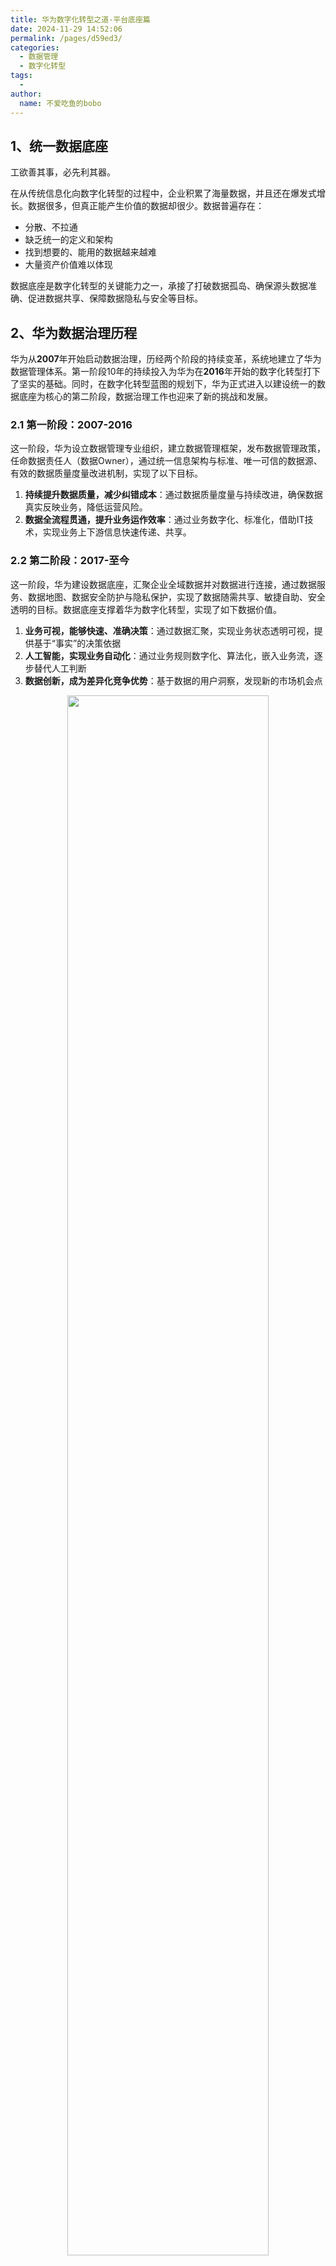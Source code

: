 ```yaml
---
title: 华为数字化转型之道-平台底座篇
date: 2024-11-29 14:52:06
permalink: /pages/d59ed3/
categories:
  - 数据管理
  - 数字化转型
tags:
  - 
author: 
  name: 不爱吃鱼的bobo
---
```


## 1、统一数据底座

工欲善其事，必先利其器。

在从传统信息化向数字化转型的过程中，企业积累了海量数据，并且还在爆发式增长。数据很多，但真正能产生价值的数据却很少。数据普遍存在：

- 分散、不拉通
- 缺乏统一的定义和架构
- 找到想要的、能用的数据越来越难
- 大量资产价值难以体现

数据底座是数字化转型的关键能力之一，承接了打破数据孤岛、确保源头数据准确、促进数据共享、保障数据隐私与安全等目标。

## 2、华为数据治理历程

华为从**2007**年开始启动数据治理，历经两个阶段的持续变革，系统地建立了华为数据管理体系。第一阶段10年的持续投入为华为在**2016**年开始的数字化转型打下了坚实的基础。同时，在数字化转型蓝图的规划下，华为正式进入以建设统一的数据底座为核心的第二阶段，数据治理工作也迎来了新的挑战和发展。

### 2.1 第一阶段：2007-2016

这一阶段，华为设立数据管理专业组织，建立数据管理框架，发布数据管理政策，任命数据责任人（数据Owner），通过统一信息架构与标准、唯一可信的数据源、有效的数据质量度量改进机制，实现了以下目标。

1. **持续提升数据质量，减少纠错成本**：通过数据质量度量与持续改进，确保数据真实反映业务，降低运营风险。
2. **数据全流程贯通，提升业务运作效率**：通过业务数字化、标准化，借助IT技术，实现业务上下游信息快速传递、共享。

### 2.2 第二阶段：2017-至今

这一阶段，华为建设数据底座，汇聚企业全域数据并对数据进行连接，通过数据服务、数据地图、数据安全防护与隐私保护，实现了数据随需共享、敏捷自助、安全透明的目标。数据底座支撑着华为数字化转型，实现了如下数据价值。

1. **业务可视，能够快速、准确决策**：通过数据汇聚，实现业务状态透明可视，提供基于“事实”的决策依据
2. **人工智能，实现业务自动化**：通过业务规则数字化、算法化，嵌入业务流，逐步替代人工判断
3. **数据创新，成为差异化竞争优势**：基于数据的用户洞察，发现新的市场机会点

<center><img src="/donot-eat-fish/img/data_management/100204.华为数字化转型平台篇/01_hw_data_gm_stage.png" width="80%" /></center>

### 2.3 治理愿景、目标和框架

基于公司多业务、全球化、分布式管理等业务战略规划和数字化转型诉求，华为明确了数据工作的愿景，即“**实现业务感知、互联、智能和ROADS体验（Real-Time、On-Demand、All-Online、DIY、Social），支撑华为数字化转型**”。华为数据工作的目标为“清洁、透明、智慧数据，使能卓越运营和有效增长”。为确保数据工作的愿景与目标达成，需要实现数据自动采集、对象/规则/过程数字化、数据清洁、安全共享等特性。

核心目的就是为了实现**“敏捷”和“低成本试错”**

<center><img src="/donot-eat-fish/img/data_management/100204.华为数字化转型平台篇/02_hw_data_gm_target.png" width="80%" /></center>

作为非数字原生企业，我们认为**数字化转型的关键要素之一是在现实世界的基础上构建一个跨越孤立系统、承载业务的“数字孪生”的数字世界**。通过在数字世界汇聚、连接与分析数据，对业务进行描述、诊断和预测，最终指导业务改进。在实现策略上，数字世界一方面要充分利用现有IT系统的存量数据资产，另一方面要构建一条从现实世界直接感知、采集、汇聚数据到数字世界的通道，不断驱动**业务对象、过程与规则的数字化**。

#### 2.3.1 整体建设框架

基于数据建设工作的整体思路。整体建设框架基于统一的规则与平台，以业务数字化为前提、数据入湖为基础，通过数据主题联接并提供服务，建设数据底座，支撑业务数字化运营。

<center><img src="/donot-eat-fish/img/data_management/100204.华为数字化转型平台篇/04_hw_data_gm_build_struct.png" width="80%" /></center>

1. **数据源**：业务数字化是数据工作的前提，通过业务对象、规则与过程的数字化，不断提升数据质量，建立清洁、可靠的数据源。
2. **数据底座**：由数据湖和主题联接两部分组成。
   - **数据湖**：基于“统筹推动、以用促建”的建设策略，严格按6项标准，通过物理与虚拟两种入湖方式，汇聚华为内部和外部的海量数据，形成清洁、完整、一致的数据湖。
   - **数据主题联接**：通过5种数据联接方式，从规划和需求出发，建立数据主题联接，并通过服务支撑数据消费。
3. **数据消费**：对准数据消费场景，提供统一的数据分析平台，满足自助式数据消费需求。
4. **数据治理**：为保障各业务领域数据工作的有序开展，需建立统一的数据治理能力，如数据体系、数据分类、数据感知、数据质量、数据安全与隐私等。

### 3、支持数字化转型的数据底座

从数据建设工作的整体框架中可以看出，数据底座在数字化转型中起着关键作用。数据底座可以将公司内外部的数据汇聚在一起，对数据进行重新组织和连接，让数据有清晰的定义和统一的结构，并在尊重数据安全与隐私的前提下，让**数据更易获取，最终打破数据孤岛和垄断**。

### 3.1 数据底座的整体架构

通过数据底座，我们主要希望实现如下目标。

1. **统一管理结构化、非结构化数据**。将数据视为资产，能够追溯数据的产生者、业务源头以及数据的需求方和消费者等。
2. **打通数据供应通道，为数据消费提供丰富的数据原材料、半成品以及成品**，满足公司自助分析、数字化运营等不同场景的数据消费需求。
3. **确保公司数据完整、一致、共享。监控数据全链路下的各个环节的数据情况**，从底层数据存储的角度，诊断数据冗余、重复以及“僵尸”问题，降低数据维护和使用成本。
4. **保障数据安全可控**。安全是基本红线，基于数据安全管理策略，利用数据权限控制，通过数据服务封装等技术手段，实现对涉密数据和隐私数据的合法、合规消费。

华为数据底座由数据湖、数据主题联接两层组成，将公司内外部的数据汇聚到一起，并对数据进行重新的组织和连接，为业务可视化、分析、决策等提供数据

<center><img src="/donot-eat-fish/img/data_management/100204.华为数字化转型平台篇/05_hw_data_leap_build_struct.png" width="80%" /></center>

数据湖是逻辑上各种原始数据的集合，除了**“原始”**这一特征外，还具有**海量和多样（包含结构化、非结构化数据）**的特征。数据湖保留数据的原格式，原则上不对数据进行清洗、加工，但对于数据资产多源、异构的场景则需要整合处理，并进行数据资产注册。
数据主题联接是对数据湖的数据按业务流/事件、对象/主体进行连接和规则计算等处理，形成**面向数据消费的主题数据**，具有多角度、多层次、多粒度等特征，支撑业务分析、决策与执行。基于不同的数据消费诉求，数据连接方式主要分为**多维模型(维度建模)、图模型、指标、标签、算法模型**5种。

### 3.2 数据底座的建设策略和原则

数据底座建设**不能一蹴而就（既要抬头看天，也要低头看路）**，**要从业务出发，因势利导，持续进行**。为了有效推动公司统一数据底座建设，华为公司变革指导委员会进行了两次讨论，明确了数据底座的建设策略。

- 第一，成立公司级数据资产管理变革项目，制订数据底座的建设规范和方法，构建数据底座建设所需的能力和平台，统筹推动数据底座建设。
- 第二，各领域依托其数字化转型相关变革项目，遵从统一的方法和规范，负责本领域数据资产的梳理和底座内容建设。
  具体来说，华为数据底座采取“统筹推动、以用促建、急用先行”的建设策略，根据公司数字化运营的需要，由公司数据管理部统一规划，各领域分别建设，以满足本领域和跨领域的数据需求。其中，数据Owner是各领域数据底座建设的第一责任人，各领域数据部门负责执行。

数据底座资产建设遵从下面4项原则。

1. 数据安全合规原则。数据底座的数据资产应遵循用户权限、数据密级、隐私级别等管理要求，以确保数据在存储、传输、消费等全过程中的安全。技术手段包括但不限于授权管理、权限控制、数据加密、数据脱敏。**原则上，敏感的个人数据不入数据底座**。
2. **需求和规划双轮驱动**原则。数据底座的数据资产基于业务规划和需求触发双驱动的原则进行建设，对核心数据资产优先建设。
3. 数据供应多场景原则。数据底座资产供应需根据业务需求提供离线/实时、物理/虚拟等不同的数据供应通道，满足不同的数据消费场景。
4. 信息架构遵从原则。数据底座的数据资产应遵从公司的信息架构，必须经IA-SAG（信息架构专家组）发布并完成注册。

具体来说，华为数据底座采取“**统筹推动、**<font color='red'>**以用促建**</font>**、急用先行**”的建设策略，根据公司数字化运营的需要，由公司数据管理部统一规划，各领域分别建设，以满足本领域和跨领域的数据需求。其中，**数据Owner是各领域数据底座建设的第一责任人**，各领域数据部门负责执行。

### 3.3 数据湖

数据湖是数据底座的基础部分，是逻辑上对各种原始数据的汇聚和集合，数据湖保留了数据的原格式，不对数据进行清洗和加工。华为数据湖面向各领域，**实现数据资产找得到、可理解、可信任，是数据主题联接和数据消费的基础**。

#### 3.3.1 华为数据湖的特点

华为数据湖是逻辑上对内外部、结构化、非结构化的原始数据的逻辑汇聚。数据入湖要**遵从6项入湖标准（数据源质量至关重要）**，以保证入湖数据的数据质量。

<center><img src="/donot-eat-fish/img/data_management/100204.华为数字化转型平台篇/06_hw_data_collect_rule.png" width="80%" /></center>

数据入湖的方式包括**物理入湖和虚拟入湖**。采用物理入湖时，原始数据将被物理存储在数据湖的物理表中；采用虚拟入湖时，原始数据不在数据湖中进行物理存储，而是通过建立对应虚拟表的集成方式实现入湖（通过多源数据或即席查询、Unity Catalog等进行处理，对业务数据库有一定行性能消耗）。两种方式相互协同，面向不同的消费场景共同满足数据连接和用户数据消费需求。

华为数据湖主要有以下几个特点。

1. **逻辑统一**。华为数据湖不是一个单一的物理存储，而是根据数据类型、业务区域等多个不同的物理存储构成，并通过统一的元数据语义层进行定义、拉通和管理。
2. **类型多样**。数据湖存放所有不同类型的数据，包括企业内部IT系统产生的结构化数据、业务交易和内部管理的非结构化的文本数据、公司内部园区各种传感器检测到的设备运行数据以及外部的媒体数据等。
3. **原始记录**。华为数据湖是对原始数据的汇聚，不对数据做任何的转换、清洗、加工等处理，保留数据最原始特征，为数据的加工和消费提供丰富的可能

#### 3.3.2 入湖的基本原则

数据入湖是数据消费的基础，需要严格满足入湖的6项标准，包括**明确数据Owner、发布数据标准、认证数据源、定义数据密级、数据质量评估、元数据注册**。通过这6项标准保证入湖的数据都有明确的业务责任人，且各项数据都可理解，同时都能在相应的信息安全保证下进行消费。

##### 3.3.2.1 明确数据Owner

数据Owner主要由数据产生所对应的流程Owner来担任，是所辖数据端到端管理的责任人，负责对入湖的数据定义数据标准和密级，承接数据消费中的数据质量问题，并制订数据管理工作路标，持续提升数据质量。

##### 3.3.2.2 发布数据标准

入湖数据要有相应的业务数据标准。业务数据标准描述公司层面需共同遵守的“属性层”数据含义和业务规则，是公司层面对某个数据的共同理解，这些理解一旦明确并发布，就需要作为标准在企业内被共同遵守。

<center><img src="/donot-eat-fish/img/data_management/100204.华为数字化转型平台篇/07_hw_data_collect_data_metadata_info.png" width="80%" /></center>

##### 3.3.2.3 认证数据源

**认证数据源，以确保数据从正确的数据源头入湖**。认证数据源需遵循公司数据源管理的要求，一般数据源是指业务上首次正式发布某项数据的IT系统，并经过数据管理专业组织认证。**认证过的数据源作为唯一数据源头被数据湖调用**。当承载数据源的IT系统出现合并、分拆、下线情况时，需及时对数据源进行失效处理，并启动新数据源认证。

##### 3.3.3.4 定义数据密级

定义数据密级是数据入湖的必要条件，为了确保数据湖中的数据能充分共享，同时又不发生信息安全问题，入湖的数据必须要定密。数据定密的责任主体是数据Owner，数据管家有责任审视入湖数据密级的完整性，并推动、协调数据定密工作。数据密级定义在属性层级，根据资产的重要程度，定义不同等级。不同密级的数据，有相应的数据消费要求。同时，为了促进公司数据的消费，数据湖中的数据有相应的降密机制，到降密期或满足降密条件的数据应及时降密，并刷新密级信息。

##### 3.3.3.5 数据质量评估

数据质量是数据消费结果的保证。数据入湖不需要通过清洗数据来提升数据质量，但需要对数据质量进行评估，让数据消费人员了解数据的质量情况，并了解消费该数据的质量风险。同时数据Owner和数据管家可以根据数据质量评估的情况，推动源头数据质量的提升，满足数据质量的消费要求。

##### 3.3.3.6 元数据注册

元数据注册是指将入湖数据的**业务元数据和技术元数据**进行关联，包括逻辑实体与物理表的对应关系，及业务属性和表字段的对应关系。连接业务元数据和技术元数据的关系，能够支撑数据消费人员通过业务语义快速地搜索到数据湖中的数据，降低数据湖中数据消费的门槛，让更多的业务分析人员能理解和消费数据。

#### 3.3.3 数据入湖的方式

**数据入湖遵循华为信息架构，以逻辑数据实体为粒度进行入湖**。逻辑数据实体在首次入湖时应该考虑信息的完整性，原则上一个逻辑数据实体的所有属性应该一次入湖，避免一个逻辑实体多次入湖，增加入湖工作量。

数据入湖的方式主要有**物理入湖和虚拟入湖**两种。根据数据消费的场景和需求，一个逻辑实体可以有不同的入湖方式。两种入湖方式相互协同，共同满足数据连接和用户数据消费需求。数据管家有责任根据消费场景的不同，提供相应的入湖数据。

物理入湖是指将原始数据复制到数据湖中，包括批量处理、数据复制同步、消息和流集成等方式。**虚拟入湖是指原始数据不在数据湖中进行物理存储，而是通过建立对应虚拟表的集成方式实现入湖，实时性强，一般面向小数据量应用，大批量的数据操作可能影响源系统**。

数据入湖的5种主要技术手段包括**批量集成(Bulk/Batch Data Movement)、数据复制同步(Data Replication/Data Synchronization)、消息集成(Message-Oriented Movement of Data)、流集成(Stream Data Integration)、数据虚拟化(Data Virtualization)**。

|   入湖方式   | 适用场景                                                     |
| :----------: | ------------------------------------------------------------ |
|   批量集成   | **对于需要进行复杂数据清理和转换且数据量较大的场景，批量集成是首选**。通常，调度作业每小时或每天执行，主要包含ETL、ELT及FTP等工具。批量集成不适合低数据延迟和高灵活性的场景 |
| 数据复制同步 | **数据复制同步适用于需要高可用性和对数据源影响小的场景**。使用基于日志的CDC捕获数据变更，实时获取数据。数据复制同步不适合处理各种复杂的数据结构以及需要清理和转换复杂数据的场景 |
|   消息集成   | 消息集成通常通过API捕获或提取数据，**适用于处理不同数据结构以及需要高可靠性和复杂转换的场景**。尤其是对于许多遗留系统、ERP和SaaS应用来说，消息集成是唯一的选择。消息集成不适合处理大量数据的场景，如部分场景交易数据 |
|    流集成    | **流集成主要关注流数据的采集和处理，满足数据实时集成**，每秒处理数万、数十万甚至数以百万计的事件流。流集成不适合用于需要复杂数据清理和转换的场景 |
|  数据虚拟化  | 对于需要低延迟、高灵活性和临时模式（不断变化下的模式）的数据消费场景，数据虚拟化是一个很好的选择。在数据虚拟化的基础上，通过共享数据访问层，分离数据源和数据湖，减少数据源变更带来的影响，同时支持数据实时消费。数据虚拟化不适合处理大量数据场景 |

<center><img src="/donot-eat-fish/img/data_management/100204.华为数字化转型平台篇/08_hw_data_collect_way.png" width="80%" /></center>

## 4、数据建模

数据消费已经不再局限于传统的报表分析，还要支持用户的自助分析、实时分析，通过数据的关联，支持业务的关联影响分析以及对目标对象做特征识别，进行特定业务范围圈定、差异化管理与决策等。这些分析需求也不再是对单一数据的分析，而是往往需要对跨领域的数据进行连接后再进行综合分析，也就是说，需要将数据整理加工为业务人员可理解、可使用的“信息”。

### 4.1 五大建模连接方式

目前，数据湖汇聚了大量的原始数据，使得用户不再需要到各个源系统调用数据，而是统一从数据湖调用。由于**数据湖中的数据零散且数据结构都与源系统一致，严格遵从三范式，即使每个数据都有详细的定义和解释，用户也很难知道数据之间的关联关系**。例如，终端BG做设备收入预测需要的数据有产品、订单、计划等超过150个物理表信息，如果这些表没有进行联接，没有形成有用信息，是很难支撑用户进行分析的。
华为在数据湖的基础上通过建立数据连接层，基于不同的分析场景，通过5类连接方式将跨域的数据连接起来，将数据由“原材料”加工成“半成品”和“成品”，以满足不同场景的数据消费需求

<center><img src="/donot-eat-fish/img/data_management/100204.华为数字化转型平台篇/09_hw_data_model_ways.png" width="80%" /></center>

#### 4.1.1 维度建模（多维模型）

多维模型是面向业务的多视角、多维度的分析，通过明确的业务关系，建立基于事实表、维度表及二者之间的连接关系，实现多维数据查询和分析。例如，从时间、区域、产品、客户等维度对订货数据进行多视角、不同粒度的查询和分析。

**多维模型是依据明确的业务关系，建立基于维度、事实表以及相互间连接关系的模型，可实现多角度、多层次的数据查询和分析**。设计出稳定、易扩展、高可用的数据模型来支持用户消费对数据主题联接至关重要。
多维模型设计有4个主要步骤，包括确定**业务场景、声明粒度、维度设计和事实表设计**。

##### 4.1.1.1 确定业务场景

分析业务需求，识别需求中所涉及的业务流及其对应的逻辑数据实体和关联关系。如PO履行全流程可视，首先需要识别监控的具体业务环节（如发货、开票等），再根据这些业务环节识别其对应的逻辑数据实体及关联。

<center><img src="/donot-eat-fish/img/data_management/100204.华为数字化转型平台篇/10_hw_data_model_kimball_step01.png" width="80%" /></center>

##### 4.1.1.2 声明粒度

粒度表示数据单元的细节程度或综合程度，细节程度越高，粒度越细；细节程度越低，粒度越粗。声明粒度是维度和事实表设计的重要步骤，**意味着精确定义事实表的每一行表示什么**。针对监控PO履行这个场景，在做设计时首先要确认是监控PO的履行，还是具体到每个PO行的履行，不同的粒度会对应不同的事实表。

##### 4.1.1.3 确定维度

**维度是观察和分析业务数据的视角，支持对数据进行汇聚、钻取、切片分析**。维度由层次结构（关系）、层级、成员、属性组成。维度可以分为基础树和组合树，维度基础树提供统一定义的、完整的层级结构和成员；维度组合树根据业务使用场景进行定制。

<center><img src="/donot-eat-fish/img/data_management/100204.华为数字化转型平台篇/10_hw_data_model_kimball_step03.png" width="80%" /></center>

维度设计需要满足<font color='red'>**单一性、单向性和正交性**</font>。

- **单一性**。有且仅有一个视角，在同一个维度中不能穿插其他经营分析的视角。例如，区域维不含客户视角，产品维不含客户视角等。
- **单向性**。“上大下小”，维度只能支撑自上而下的分解和自下而上的收敛，每个成员只能存在向上的收敛路径，不能具备向上和向下两个方向的收敛逻辑。
- **正交性**。成员两两不相交，同一成员不能同时拥有多个上级成员。以产品维为例，华为向客户提供的设备或服务都只能被准确地分配到唯一叶子（最底层）节点，并以此路径进行收敛。

##### 4.1.1.4 事实表设计

事实表存储业务过程事件的性能度量结果，由**粒度属性（主键）、维度属性、事实属性和其他描述属性**组成。

<center><img src="/donot-eat-fish/img/data_management/100204.华为数字化转型平台篇/10_hw_data_model_kimball_step04.png" width="80%" /></center>

粒度属性是事实表的主键，通常由原始数据的主键或一组维度属性生成。

**维度属性是从维度中继承的属性**，可以只继承主键作为事实表的外键，也可以继承维度中全部或其他部分的属性（维度退化）。在上述例子中，事实表中除了有币种ID，还可以有币种编码和币种名称等属性。

- 事实属性是可以对该颗粒度的事实进行定量的属性，大多数的事实表包括一个或多个事实字段。
- **同一事实表中不能存在多种不同粒度的事实**，比如PO行明细事实表中不应该包含PO总金额，否则PO总金额累加时会出现错误。
- 尽可能包含所有与业务过程相关的事实，不包含与业务过程无关的事实。比如在设计“订单下单”这个业务过程的事实表时，不应该存在“支付金额”这个支付业务过程的事实。
- 对于不可相加的事实，需要分解为可加的事实。比如比率，需要分解为分子和分母。
- 事实的数值单位要保持一致。

其他属性主要包括创建人、创建时间、最后修改人、最后修改时间等审计字段。

#### 4.1.2 图模型

图模型用于数据间的关联影响分析，通过建立数据对象以及数据实例之间的关系，帮助业务快速定位关联影响。例如，查看某国家原产地的项目的数据具体关联到哪个客户以及合同、订单、产品的详细信息时，可以通过图模型快速分析关联影响，支撑业务决策。

图模型由节点和边组成。节点表示实体或概念，边则由属性或关系构成。实体指的是具有可区别性且独立存在的某种事物，如某一个人、某一个城市、某一种植物、某一种商品等，是图模型中的最基本的元素。概念是对特征进行组合而形成的知识单元，主要指集合、类别、对象类型、事物的种类，例如人物、地理等。属性主要指描述实体或概念的特征或特性，例如人员的国籍、生日等。我们以“哲学家”为例设计图模型。

<center><img src="/donot-eat-fish/img/data_management/100204.华为数字化转型平台篇/10_hw_data_model_graph.png" width="80%" /></center>

**图模型构建的关键步骤如下**：

<center><img src="/donot-eat-fish/img/data_management/100204.华为数字化转型平台篇/10_hw_data_model_graph_step.png" width="80%" /></center>

#### 4.1.3 标签

标签是对特定业务范围的圈定。在业务场景的上下文背景中，运用抽象、归纳、推理等算法计算并生成目标对象特征的表示符号，是用户主观观察、认识和描述对象的一个角度。例如，对用户进行画像，识别不同的用户群，为产品设计和营销提供策略支持。

标签是根据业务场景的需求，通过**对目标对象（含静态、动态特性）运用抽象、归纳、推理等算法得到的高度精练的特征标识**，用于差异化管理与决策。标签由标签和标签值组成，打在目标对象上。

<center><img src="/donot-eat-fish/img/data_management/100204.华为数字化转型平台篇/10_hw_data_model_label.png" width="80%" /></center>

标签是由互联网行业引入其他行业的，打标签的对象也由用户、产品等扩展到渠道、营销活动等。在互联网行业，标签有助于实现精准营销、定向推送、提供个性化用户体验等；在其他行业，标签更多助力于战略分级、智能搜索、提升运营、精准营销、优化服务、智慧经营等。
标签分为**事实标签、规则标签和模型标签**

<center><img src="/donot-eat-fish/img/data_management/100204.华为数字化转型平台篇/10_hw_data_model_label_catrgory.png" width="80%" /></center>

标签管理分为**标签体系建设和打标签**。

##### 4.1.3.1 标签体系建设

1. 选定目标对象，根据业务需求确定标签所打的业务对象，业务对象范围参考公司发布的信息架构中的业务对象。

2. 根据标签的复杂程度进行标签层级设计。

3. 进行详细的标签和标签值设计，包括标签定义、适用范围、标签的生成逻辑等：

   - 事实标签应与业务对象中的属性和属性值保持一致，不允许新增和修改；

   - 规则标签按照业务部门的规则进行相关设计；

   - 模型标签根据算法模型生成。

##### 4.1.3.2 标签计算（打标签）

1. 标签的数据存储结构。打标签是建立标签值与实例数据的关系，可以对业务对象、逻辑数据实体、物理表或记录打标签。为了方便从“用户”视角查找、关联、消费标签，可增加用户表，将标签归属到该“用户”下。这里的“用户”是泛指，可以是具体的人，也可以是组织、部门、项目等。

2. 打标签的实现方法。根据不同标签类型，打标签的方法列举如下。

   - 事实标签：根据标签值和属性允许值的关系，由系统自动打标签。

   - 规则标签：设计打标签逻辑，由系统自动打标签。

   - 模型标签：设计打标签算法模型，由系统自动打标签

#### 4.1.4 指标数据

指标是对业务结果、效率和质量的度量。依据明确的业务规则，通过数据计算得到衡量目标总体特征的统计数值，能客观反映企业某一业务活动中的业务状况。例如，促销员门店覆盖率指标可以衡量一线销售门店促销员的覆盖程度。

指标是衡量目标总体特征的统计数值，是能表征企业某一业务活动中业务状况的数值指示器。指标一般由指标名称和指标数值两部分组成，指标名称及其含义体现了指标质的规定性和量的规定性两个方面的特点，指标数值反映了指标在具体时间、地点、条件下的数量表现。

通过指标计算逻辑是否含有叠加公式，可以把指标分为原子指标和复合指标两种类型。

1. **原子指标**。指标数据通过添加口径/修饰词、维度卷积而成，口径/修饰词、维度均来源于指标数据中的属性。
2. **复合指标**。由一个或多个原子指标叠加计算而成，其中的维度、口径/修饰词均继承于原子指标，不能脱离原子指标维度和口径/修饰词的范围去产生新的维度和口径/修饰词

指标和数据的关系如下：

<center><img src="/donot-eat-fish/img/data_management/100204.华为数字化转型平台篇/10_hw_data_model_metrics.png" width="80%" /></center>

- **指标数据**：承载原子指标的数据表。例如门店明细表，其中度量为门店数量，通过“门店编码”卷积；属性包括门店等级、门店状态、门店形象等级、组织等级等。
- **维度**：从属性中选取组织、渠道、门店形象等级。
- **口径/修饰词**：“门店状态”等于“有效”，“有无促销员”等于1。
- **原子指标**：由指标数据通过添加口径/修饰词、维度卷积而成，包括“促销员覆盖门店数量”“有效门店数量”。
- **复合指标**：由2个或2个以上指标叠加计算而成，促销员门店覆盖率=促销员覆盖门店数量÷有效门店数量

如何按需求进行指标拆解，是将指标对应到数据资产并进行结构化管理，以支持指标服务化与自助需求的关键。指标的拆解过程主要包括**指标拆解需求澄清、指标拆解设计、指标数据与数据资产匹配**3个阶段。

<center><img src="/donot-eat-fish/img/data_management/100204.华为数字化转型平台篇/10_hw_data_model_metrics_split.png" width="80%" /></center>

- **解读指标定义，识别指标**：通过与定义指标的业务管理部门沟通（通常为指标解释部门的业务人员），从业务角度了解指标基本信息、所需统计维度、指标度量场景以及各场景下的计算逻辑和口径（包括剔除规则）、指标发布信息等。
- **基于指标叠加公式拆解指标**：根据指标计算逻辑识别原子指标，明确原子指标中需要的口径/修饰词、维度信息，以及原子指标与复合指标间的支撑关系。
- **基于指标拆解结果，识别指标数据**：识别原子指标的度量属性和支撑属性，并根据原子指标中的维度、口径/修饰词匹配已发布业务对象的属性，形成指标数据。
- **数据落地匹配**：补充指标、指标数据中的标准属性名称以及对应的落地物理表，支持用户自助实现指标计算，拉通指标设计和落地。

#### 4.1.5 算法模型

算法模型面向智能分析的场景，通过数学建模对现实世界进行抽象、模拟和仿真，提供支撑业务判断和决策的高级分析方法。例如，预测未来18个月的销售量，需要数据科学家根据数据湖中的历史订单、发货等数据通过决策树和基因算法进行数据建模，支持业务决策。

## 5、面向安全的数据服务

**数据底座建设的目标是更好地支撑数据消费**，但是如何能够让用户使用数据更便捷，并且确保整个数据消费的过程安全、合规？

为了实现效率与安全兼顾的目标，华为公司大力推进数据服务建设，一方面将数据资产作为一种服务，更好地满足业务人员对效率、便捷的要求；另一方面通过服务机制实现安全可控，确保所有的数据资产在安全合规的前提下进行共享。

**数据服务的价值**：

- **保障数出一门，提升数据的一致性**。通过服务获取数据的方式更类似于“阅后即焚”，大部分情况下数据并不会在使用方所在系统中保存，因此减少了数据“搬家”，而一旦数据的使用方并不拥有数据，就减少了向下游二次传递所造成的数据不一致问题。
- **数据使用者不用关注技术细节，满足不同类型的数据服务需求**。对于数据使用者而言，不用再关心“我要的数据在哪里”，例如用户不需要知道这些数据在哪个系统、哪个数据库、哪个物理表，只需要清楚自身的数据需求，就能找到对应的数据服务，进而获取数据。
- **提升数据敏捷响应能力**。数据服务一旦建设完成，并不需要按使用者重复构建集成通道，而是通过订阅该数据服务快速获取数据。
- **满足用户灵活多样的消费诉求**。数据服务的提供者并不需要关心用户怎么消费数据，避免了供应方持续开发却满足不了消费方灵活多变的数据使用诉求的问题。
- **兼顾数据安全与合规**。所有数据服务的使用都可管理，数据供应方能够准确、及时地了解谁使用了自己的数据，并且各种安全措施都可以在数据服务建设中落实，确保数据使用的合规，数据消费遵循目的限制原则。

数据服务的分类：

- 数据集服务：最主要的特征，是由服务提供方提供相对完整的数据集合，消费方访问数据集合，并自行决定接下来的处理逻辑。

  - 数据服务提供方被动地公开数据以供数据消费方检索。

  - 数据服务提供方并不定义数据处理逻辑，但数据和数据处理逻辑仍然由其控制。

  - 服务的生命周期即数据访问授权的有效期。

- 指标数据服务：自助取数分析、BI 报表

- 数据API服务

### 5.1 数据服务SLA

数据服务改变了传统的数据集成和消费的方式，数据都通过服务对外提供，用户不再直接集成数据，而是通过服务获取。因此，数据服务应该拉动数据供应链条的各个节点，以方便用户能准确地获取数据为重要目标。华为为确保整个数据供应链条的高效协同，制订了“三个1”标准作为拉通各个供应环节的整体目标，以确保每个环节能够形成合力并对准最终用户。

<center><img src="/donot-eat-fish/img/data_management/100204.华为数字化转型平台篇/11_hw_data_service_sla.png" width="80%" /></center>

**“三个1”**是数据服务供应的整体目标，起点是需求方提出数据需求，终点为需求方拿到数据并可立即进行消费，具体衡量标准如下。

- 1天：已发布数据服务场景，从需求提出到消费者通过服务获取数据，在1天内完成。
- 1周：已进数据底座但无数据服务场景，从需求提出、数据服务设计落地到消费者通过服务获取数据，在1周内完成。
- 1个月：已结构化但未进数据底座场景，从需求提出、汇聚入湖、数据主题联接、数据服务设计落地到消费者通过服务获取数据，在1个月内完成。

数据供应的“三个1”并不是单纯的度量指标，而是一整套瞄准最终数据消费体验的供应能力和相应管理机制建设，还包括组织职责的明确、流程规范的制订与落实、IT平台的建设和管理.

## 6、数据地图

在过去，数据供应者与消费者之间往往存在一种矛盾，当供应者做了大量的数据治理工作、提供了大量的数据后，数据消费者却仍然不满意，他们始终认为在使用数据之前，存在两个重大困难。

1. **找数据困难**
   企业数据分散存储在上千个数据库、上百万张物理表中，已纳入架构、经过质量和安全有效管理的数据资产也会超过万个，并且还在持续增长中。

   例如，用户需要从发货数据里对设备保修和维保进行区分，以便为哪类设备已过保、无法继续服务提供准确依据，但生成和关联的交易系统有几十个，用户不知道从哪里能拿到这类数据，也不清楚取得的数据是否正确。

2. **数据读不懂**
   企业往往存在数据库物理层和业务层脱离的现状：数据的最终消费者无法直接读懂物理层数据，无法确认识别的数据是否能满足需求，只能寻求IT人员帮助，经过大量转换和人工校验后，才能最终确认可消费的数据，而熟悉物理层结构的IT人员，并不是数据的最终消费者。

​	例如，当需要盘点研发内部要货情况时，就需要从供应链系统获取研发内部要货数据，但业务人员不了解该系统复杂的数据存储结构（涉及40多张表、1000多个字段），也不清楚每个字段名称下所包含的业务含义和规则。

企业在经营和运营过程中产生了大量数据，但只有让用户找得到、读得懂，能够准确地搜索、便捷地订阅这些数据，数据才能真正发挥价值，这就需要打造一张能够满足用户体验的数据地图。

数据地图(DMAP)是华为面向数据最终消费者对数据找得到、读得懂的需求而设计的，是基于元数据应用，以数据搜索为核心，通过可视化方式，综合反映有关数据的来源、数量、质量、分布、标准、流向、关联关系，让用户高效率地找到数据、读懂数据，支撑数据消费的一款产品。

数据地图作为数据治理成果的集散地，需要提供多种数据，承接多类用户、多样场景的数据消费需求，所以华为结合业务实际，构建了如图所示的数据地图框架。

<center><img src="/donot-eat-fish/img/data_management/100204.华为数字化转型平台篇/11_hw_data_map_user.png" width="80%" /></center>

数据地图为4类关键用户群体提供服务。

1. **业务分析师**。主要群体，业务分析师是企业最大的数据消费群体，具有良好的业务背景，有些业务分析师本身就是业务人员，了解业务需求实质，理解业务含义，与利益相关者有良好的沟通，通过对数据的识别，借助数据分析工具，生成可供阅读的图表或者仪表板，使用分析结果识别问题，支撑决策。这类用户对数据可信度、业务含义、数据定位有强烈诉求。
2. **数据科学家**。数据科学家是指能采用科学方法、运用数据挖掘工具对大量复杂的数字、符号、文字、网址、音频或视频等信息进行数字化重现与认识，并能寻找新的数据洞察的工程师或专家。这类用户对业务含义、数据关系有强烈诉求。
3. **数据管家**。公司数据管理体系的专业人员，负责协助数据Owner对信息架构进行管理，包括定义信息架构中的责任主体、密级/分类，为数据安全管理提供重要输入。通过信息架构设计，统一业务语言，明确管理责任，设定数据质量标准，拉通跨领域信息流，支撑运营和决策。这类用户对数据质量、信息架构、数据关系有强烈诉求。
4. **IT开发人员**。主要为企业数据仓库开发人员，通过对物理表定位、识别和ETL，创建满足业务分析师或者应用平台所需要的模型或维表。这类用户对数据定位、数据关系有强烈诉求。数据地图重点提供数据搜索、排序、推荐以及数据样例、数据资产、用户画像等关键能力。
